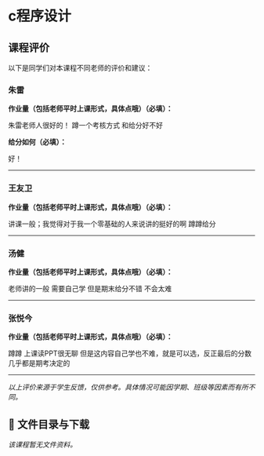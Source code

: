 # c程序设计

## 课程评价

以下是同学们对本课程不同老师的评价和建议：

### 朱雷

**作业量（包括老师平时上课形式，具体点哦）（必填）：**

朱雷老师人很好的！ 蹲一个考核方式 和给分好不好

**给分如何（必填）：**

好！

---

### 王友卫

**作业量（包括老师平时上课形式，具体点哦）（必填）：**

讲课一般；我觉得对于我一个零基础的人来说讲的挺好的啊  蹲蹲给分

---

### 汤健

**作业量（包括老师平时上课形式，具体点哦）（必填）：**

老师讲的一般 需要自己学 但是期末给分不错 不会太难

---

### 张悦今

**作业量（包括老师平时上课形式，具体点哦）（必填）：**

蹲蹲 上课读PPT很无聊 但是这内容自己学也不难，就是可以选，反正最后的分数几乎都是期考决定的

---

*以上评价来源于学生反馈，仅供参考。具体情况可能因学期、班级等因素而有所不同。*
## 📄 文件目录与下载

_该课程暂无文件资料。_

